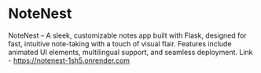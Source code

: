 # NoteNest
NoteNest – A sleek, customizable notes app built with Flask, designed for fast, intuitive note-taking with a touch of visual flair. Features include animated UI elements, multilingual support, and seamless deployment.
Link - https://notenest-1sh5.onrender.com
